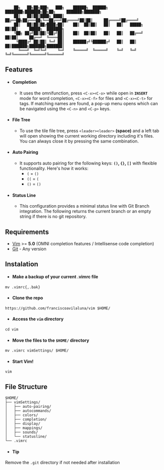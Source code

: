 ```
    ██╗   ██╗██╗███╗   ███╗    ██████╗  ██████╗ ████████╗███████╗██╗██╗     ███████╗███████╗
    ██║   ██║██║████╗ ████║    ██╔══██╗██╔═══██╗╚══██╔══╝██╔════╝██║██║     ██╔════╝██╔════╝
    ██║   ██║██║██╔████╔██║    ██║  ██║██║   ██║   ██║   █████╗  ██║██║     █████╗  ███████╗
    ╚██╗ ██╔╝██║██║╚██╔╝██║    ██║  ██║██║   ██║   ██║   ██╔══╝  ██║██║     ██╔══╝  ╚════██║
     ╚████╔╝ ██║██║ ╚═╝ ██║    ██████╔╝╚██████╔╝   ██║   ██║     ██║███████╗███████╗███████║
      ╚═══╝  ╚═╝╚═╝     ╚═╝    ╚═════╝  ╚═════╝    ╚═╝   ╚═╝     ╚═╝╚══════╝╚══════╝╚══════╝
```

## Features
* #### Completion
    * It uses the omnifunction, press `<C-x><C-o>` while open in **`INSERT`** mode for word completion, `<C-x><C-f>` for files and `<C-x><C-t>` for tags. If matching names are found, a pop-up menu opens which can be navigated using the `<C-n>` and `<C-p>` keys.

* #### File Tree
    * To use the tile file tree, press `<leader><leader>` **(space)** and a left tab will open showing the current working directory including it's files. You can always close it by pressing the same combination.
* #### Auto Pairing
    * It supports auto pairing for the following keys: **`()`, `{}`, `[]`** with
      flexible functionality. Here's how it works:
      * `(` = `()`
      * `((` = `(`
      * `()` = `()`
* #### Status Line
    * This configuration provides a minimal status line with Git Branch integration. The following returns the current branch or an empty string if there is no git repository.

## Requirements
* [Vim](https://www.vim.org/) >= **5.0** (OMNI completion features / Intellisense code completion)
* [Git](https://git-scm.com/) - Any version

## Instalation
* #### Make a backup of your current .vimrc file
`mv .vimrc{,.bak}`

* #### Clone the repo
`https://github.com/franciscoavilaluna/vim $HOME/`

* #### Access the `vim` directory
`cd vim`

* #### Move the files to the `$HOME/` directory
`mv .vimrc vimSettings/ $HOME/`

* #### Start Vim!
`vim`

## File Structure
```
$HOME/
├── vimSettings/
│   ├── auto-pairing/
│   ├── autocommands/
│   ├── colors/
│   ├── completion/
│   ├── display/
│   ├── mappings/
│   ├── sounds/
│   └── statusline/
└── .vimrc

```
* #### Tip
Remove the `.git` directory if not needed after installation
